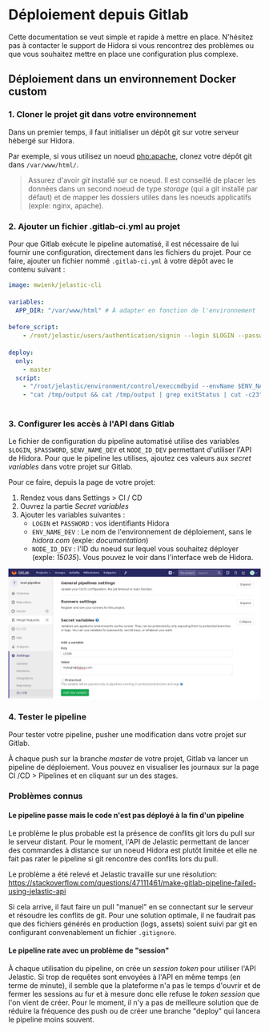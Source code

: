 # Déploiement depuis Gitlab

Cette documentation se veut simple et rapide à mettre en place. N'hésitez pas à contacter le support de Hidora si vous rencontrez des problèmes ou que vous souhaitez mettre en place une configuration plus complexe.

## Déploiement dans un environnement Docker custom

### 1. Cloner le projet git dans votre environnement

Dans un premier temps, il faut initialiser un dépôt git sur votre serveur hébergé sur Hidora.

Par exemple, si vous utilisez un noeud [php:apache](https://store.docker.com/images/php), clonez votre dépôt git dans `/var/www/html/`.

> Assurez d'avoir *git* installé sur ce noeud. 
> Il est conseillé de placer les données dans un second noeud de type *storage* (qui a git installé par défaut) et de mapper les dossiers utiles dans les noeuds applicatifs (exple: nginx, apache).

### 2. Ajouter un fichier .gitlab-ci.yml au projet

Pour que Gitlab exécute le pipeline automatisé, il est nécessaire de lui fournir une configuration, directement dans les fichiers du projet. Pour ce faire, ajouter un fichier nommé `.gitlab-ci.yml` à votre dépôt avec le contenu suivant :

```yaml
image: mwienk/jelastic-cli

variables:
  APP_DIR: "/var/www/html" # À adapter en fonction de l'environnement

before_script:
    - /root/jelastic/users/authentication/signin --login $LOGIN --password $PASSWORD --platformUrl app.hidora.com

deploy:
  only:
    - master
  script:
    - "/root/jelastic/environment/control/execcmdbyid --envName $ENV_NAME_DEV --nodeId $NODE_ID_DEV --commandList \"[{'command': 'cd $APP_DIR && git pull'}]\" > /tmp/output"
    - "cat /tmp/output && cat /tmp/output | grep exitStatus | cut -c23"
    
```

### 3. Configurer les accès à l'API dans Gitlab

Le fichier de configuration du pipeline automatisé utilise des variables `$LOGIN`, `$PASSWORD`, `$ENV_NAME_DEV` et `NODE_ID_DEV` permettant d'utiliser l'API de Hidora. Pour que le pipeline les utilises, ajoutez ces valeurs aux *secret variables* dans votre projet sur Gitlab.

Pour ce faire, depuis la page de votre projet:

1. Rendez vous dans Settings > CI / CD
2. Ouvrez la partie *Secret variables*
3. Ajouter les variables suivantes :
   - `LOGIN` et `PASSWORD` : vos identifiants Hidora
   - `ENV_NAME_DEV` : Le nom de l'environnement de déploiement, sans le *hidora.com* (exple: *documentation*)
   - `NODE_ID_DEV` : l'ID du noeud sur lequel vous souhaitez déployer (exple: *15035*). Vous pouvez le voir dans l'interface web de Hidora.

![Ajout de secret variables sur Gitlab](../../images/Deploy-Gitlab-secretVars.png)

### 4. Tester le pipeline

Pour tester votre pipeline, pusher une modification dans votre projet sur Gitlab.

À chaque push sur la branche *master* de votre projet, Gitlab va lancer un pipeline de déploiement. Vous pouvez en visualiser les journaux sur la page CI /CD > Pipelines et en cliquant sur un des stages.

### Problèmes connus

#### Le pipeline passe mais le code n'est pas déployé à la fin d'un pipeline

Le problème le plus probable est la présence de conflits git lors du pull sur le serveur distant. Pour le moment, l'API de Jelastic permettant de lancer des commandes à distance sur un noeud Hidora est plutôt limitée et elle ne fait pas rater le pipeline si git rencontre des conflits lors du pull.

Le problème a été relevé et Jelastic travaille sur une résolution: https://stackoverflow.com/questions/47111461/make-gitlab-pipeline-failed-using-jelastic-api

Si cela arrive, il faut faire un pull "manuel" en se connectant sur le serveur et résoudre les conflits de git. Pour une solution optimale, il ne faudrait pas que des fichiers générés en production (logs, assets) soient suivi par git en configurant convenablement un fichier `.gitignore`.

#### Le pipeline rate avec un problème de "session"

À chaque utilisation du pipeline, on crée un *session token* pour utiliser l'API Jelastic. Si trop de requêtes sont envoyées à l'API en même temps (en terme de minute), il semble que la plateforme n'a pas le temps d'ouvrir et de fermer les sessions au fur et à mesure donc elle refuse le *token session* que l'on vient de créer.
Pour le moment, il n'y a pas de meilleure solution que de réduire la fréquence des push ou de créer une branche "deploy" qui lancera le pipeline moins souvent.